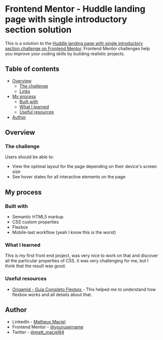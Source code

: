 # Frontend Mentor - Huddle landing page with single introductory section solution

This is a solution to the [Huddle landing page with single introductory section challenge on Frontend Mentor](https://www.frontendmentor.io/challenges/huddle-landing-page-with-a-single-introductory-section-B_2Wvxgi0). Frontend Mentor challenges help you improve your coding skills by building realistic projects. 

## Table of contents

- [Overview](#overview)
  - [The challenge](#the-challenge)
  - [Links](#links)
- [My process](#my-process)
  - [Built with](#built-with)
  - [What I learned](#what-i-learned)
  - [Useful resources](#useful-resources)
- [Author](#author)

## Overview

### The challenge

Users should be able to:

- View the optimal layout for the page depending on their device's screen size
- See hover states for all interactive elements on the page
## My process

### Built with

- Semantic HTML5 markup
- CSS custom properties
- Flexbox
- Mobile-last workflow (yeah I know this is the worst)

### What I learned

This is my first front end project, was very nice to work on that and discover all the particular properties of CSS.
it was very challenging for me, but I think that the result was good.

### Useful resources

- [Origamid - Guia Completo Flexbox ](https://www.origamid.com/projetos/flexbox-guia-completo/) - This helped me to understand how flexbox works and all details about that.

## Author

- LinkedIn - [Matheus Maciel](https://www.linkedin.com/in/matheus-maciel-9222b5a6/)
- Frontend Mentor - [@yourusername](https://www.frontendmentor.io/profile/yourusername)
- Twitter - [@matt_maciel94](https://www.twitter.com/matt_maciel94)